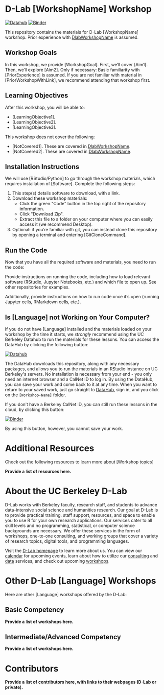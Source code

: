 # D-Lab [WorkshopName] Workshop

[![Datahub](https://img.shields.io/badge/launch-datahub-blue)](DATAHUB_LINK_HERE)
[![Binder](http://mybinder.org/badge.svg)](BINDER_LINK_HERE)

This repository contains the materials for D-Lab [WorkshopName] workshop. Prior experience with [DlabWorkshopName](URL) is assumed.

## Workshop Goals

In this workshop, we provide [WorkshopGoal]. First, we’ll cover [Aim1]. Then, we’ll explore [Aim2]. Only if necessary: Basic familiarity with [PriorExperience] is assumed. If you are not familiar with material in [PriorWorkshopWithLink], we recommend attending that workshop first.


## Learning Objectives

After this workshop, you will be able to:
- [LearningObjective1].
- [LearningObjective2].
- [LearningObjective3].

This workshop does not cover the following:
- [NotCovered1]. These are covered in [DlabWorkshopName](URL).
- [NotCovered2]. These are covered in [DlabWorkshopName](URL).


## Installation Instructions

We will use [RStudio/Python] to go through the workshop materials, which requires installation of [Software]. Complete the following steps:

1. This step(s) details software to download, with a link.
2. Download these workshop materials:
    * Click the green "Code" button in the top right of the repository information.
    * Click "Download Zip".
    * Extract this file to a folder on your computer where you can easily access it (we recommend Desktop).
3. Optional: if you’re familiar with git, you can instead clone this repository by opening a terminal and entering [GitCloneCommand].

## Run the Code

Now that you have all the required software and materials, you need to run the code:

Provide instructions on running the code, including how to load relevant software (RStudio, Jupyter Notebooks, etc.) and which file to open up. See other repositories for examples.

Additionally, provide instructions on how to run code once it’s open (running Jupyter cells, RMarkdown cells, etc.).

## Is [Language] not Working on Your Computer?

If you do not have [Language] installed and the materials loaded on your workshop by the time it starts, we *strongly* recommend using the UC Berkeley Datahub to run the materials for these lessons. You can access the DataHub by clicking the following button:

[![Datahub](https://img.shields.io/badge/launch-datahub-blue)](DATAHUB_LINK_HERE)

The DataHub downloads this repository, along with any necessary packages, and allows you to run the materials in an RStudio instance on UC Berkeley's servers. No installation is necessary from your end - you only need an internet browser and a CalNet ID to log in. By using the DataHub, you can save your work and come back to it at any time. When you want to return to your saved work, just go straight to [DataHub](https://datahub.berkeley.edu), sign in, and you click on the `[Workshop-Name]` folder.

If you don't have a Berkeley CalNet ID, you can still run these lessons in the cloud, by clicking this button:

[![Binder](http://mybinder.org/badge.svg)](BINDER_LINK_HERE)

By using this button, however, you cannot save your work.

# Additional Resources

Check out the following resources to learn more about [Workshop topics]

**Provide a list of resources here.**

# About the UC Berkeley D-Lab

D-Lab works with Berkeley faculty, research staff, and students to advance data-intensive social science and humanities research. Our goal at D-Lab is to provide practical training, staff support, resources, and space to enable you to use R for your own research applications. Our services cater to all skill levels and no programming, statistical, or computer science backgrounds are necessary. We offer these services in the form of workshops, one-to-one consulting, and working groups that cover a variety of research topics, digital tools, and programming languages.  

Visit the [D-Lab homepage](https://dlab.berkeley.edu/) to learn more about us. You can view our [calendar](https://dlab.berkeley.edu/events/calendar) for upcoming events, learn about how to utilize our [consulting](https://dlab.berkeley.edu/consulting) and [data](https://dlab.berkeley.edu/data) services, and check out upcoming [workshops](https://dlab.berkeley.edu/events/workshops).

# Other D-Lab [Language] Workshops

Here are other [Language] workshops offered by the D-Lab:

## Basic Competency
**Provide a list of workshops here.**

## Intermediate/Advanced Competency
**Provide a list of workshops here.**

# Contributors
**Provide a list of contributors here, with links to their webpages (D-Lab or private).**
